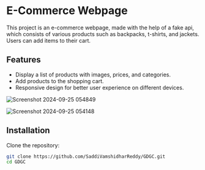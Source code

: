 # E-Commerce Webpage

This project is an e-commerce webpage, made with the help of a fake api, which consists of various products such as backpacks, t-shirts, and jackets. Users can add items to their cart.

## Features

- Display a list of products with images, prices, and categories.
- Add products to the shopping cart.
- Responsive design for better user experience on different devices.

![Screenshot 2024-09-25 054849](https://github.com/user-attachments/assets/5779564a-10bc-4bc2-beed-4606bfe25d11)

![Screenshot 2024-09-25 054148](https://github.com/user-attachments/assets/27939bfd-7965-4de8-a68b-8fbdc2c02c57)

## Installation

Clone the repository:
   ```bash
   git clone https://github.com/SaddiVamshidharReddy/GDGC.git
   cd GDGC
